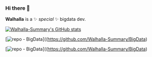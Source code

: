 ### Hi there 👋
**Walhalla** is a ✨ _special_ ✨ bigdata dev.

[![Walhalla-Summary's GitHub stats](https://github-readme-stats.vercel.app/api?username=Walhalla-Summary&show_icons=true&theme=tokyonight)](https://github.com/Walhalla-Summary/Walhalla-Summary)

[![repo - BigData](https://github-readme-stats.vercel.app/api/pin/?username=Walhalla-Summary&repo=BigData)]((https://github.com/Walhalla-Summary/BigData)

[![repo - BigData](https://github-readme-stats.vercel.app/api/pin/?username=Walhalla-Summary&repo=BigData)]((https://github.com/Walhalla-Summary/BigData)
